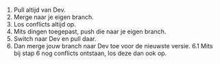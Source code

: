1. Pull altijd van Dev.
2. Merge naar je eigen branch.
3. Los conflicts altijd op.
4. Mits dingen toegepast, push die naar je eigen branch.
5. Switch naar Dev en pull daar.
6. Dan merge jouw branch naar Dev toe voor de nieuwste versie.
6.1 Mits bij stap 6 nog conflicts ontstaan, los deze dan ook op.
